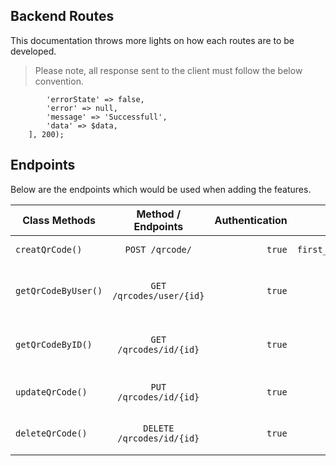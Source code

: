## Backend Routes

This documentation throws more lights on how each routes are to be developed.

> Please note, all response sent to the client must follow the below convention.

```json([
        'errorState' => false,
        'error' => null,
        'message' => 'Successfull',
        'data' => $data,
    ], 200);
```

## Endpoints
Below are the endpoints which would be used when adding the features.

| Class Methods           |      Method / Endpoints       |  Authentication |  Payload                                   | Description                              |
| ----------------------- | :---------------------------: | --------------: | -----------------------------------------: | ---------------------------------------: |
| `creatQrCode()`         |     `POST /qrcode/`           | `true`          | `first_name,last_name,username,email,hash` | To create a qrcode                       |
| `getQrCodeByUser()`     |     `GET /qrcodes/user/{id}`  | `true`          | `qrcode.users_id`                          | To get all qr codes belonging to a user  |
| `getQrCodeByID()`       |     `GET /qrcodes/id/{id}`    | `true`          | `qrcode.id`                                | To retrieve one qr code by the id        |
| `updateQrCode()`        |     `PUT /qrcodes/id/{id}`    | `true`          | `qrcode.id`                                | To edit one qr code by the id            |
| `deleteQrCode()`        |     `DELETE /qrcodes/id/{id}` | `true`          | `qrcode.id`                                | To edit one qr code by the id            |




